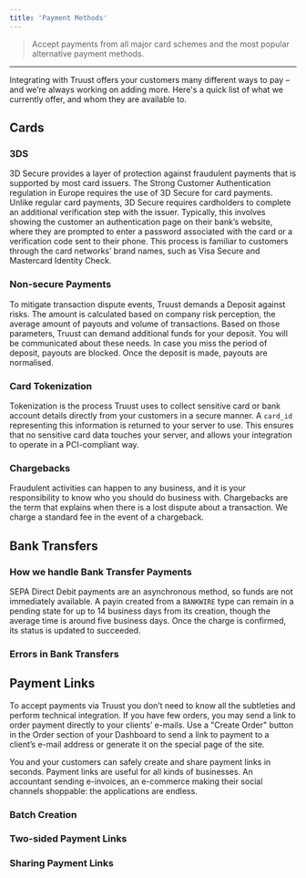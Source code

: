 ```yaml
---
title: 'Payment Methods'
---
```


> Accept payments from all major card schemes and the most popular alternative payment methods.

---

Integrating with Truust offers your customers many different ways to pay – and we’re always working on adding more. Here's a quick list of what we currently offer, and whom they are available to.

## Cards

### 3DS

3D Secure provides a layer of protection against fraudulent payments that is supported by most card issuers. The Strong Customer Authentication regulation in Europe requires the use of 3D Secure for card payments. Unlike regular card payments, 3D Secure requires cardholders to complete an additional verification step with the issuer. Typically, this involves showing the customer an authentication page on their bank’s website, where they are prompted to enter a password associated with the card or a verification code sent to their phone. This process is familiar to customers through the card networks’ brand names, such as Visa Secure and Mastercard Identity Check.

### Non-secure Payments

To mitigate transaction dispute events, Truust demands a Deposit against risks. The amount is calculated based on company risk perception, the average amount of payouts and volume of transactions. Based on those parameters, Truust can demand additional funds for your deposit. You will be communicated about these needs. In case you miss the period of deposit, payouts are blocked. Once the deposit is made, payouts are normalised.

### Card Tokenization

Tokenization is the process Truust uses to collect sensitive card or bank account details directly from your customers in a secure manner. A `card_id` representing this information is returned to your server to use. This ensures that no sensitive card data touches your server, and allows your integration to operate in a PCI-compliant way.

### Chargebacks

Fraudulent activities can happen to any business, and it is your responsibility to know who you should do business with. Chargebacks are the term that explains when there is a lost dispute about a transaction. We charge a standard fee in the event of a chargeback.

## Bank Transfers

### How we handle Bank Transfer Payments

SEPA Direct Debit payments are an asynchronous method, so funds are not immediately available. A payin created from a `BANKWIRE` type can remain in a pending state for up to 14 business days from its creation, though the average time is around five business days. Once the charge is confirmed, its status is updated to succeeded.

### Errors in Bank Transfers

## Payment Links

To accept payments via Truust you don’t need to know all the subtleties and perform technical integration. If you have few orders, you may send a link to order payment directly to your clients’ e-mails. Use a "Create Order" button in the Order section of your Dashboard to send a link to payment to a client’s e-mail address or generate it on the special page of the site.

You and your customers can safely create and share payment links in seconds. Payment links are useful for all kinds of businesses. An accountant sending e-invoices, an e-commerce making their social channels shoppable: the applications are endless.

### Batch Creation

### Two-sided Payment Links

### Sharing Payment Links
